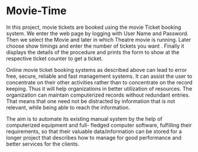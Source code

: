 # Movie-Time
In this project, movie tickets are booked using the movie Ticket booking system. We enter the web page by logging with User Name and Password. Then we select the Movie and later in which Theatre movie is running. Later choose show timings and enter the number of tickets you want . Finally it displays the details of the procedure and prints the form to show at the respective ticket counter to get a ticket.

Online movie ticket booking systems as described above can lead to error free, secure, reliable and fast management systems. It can assist the user to concentrate on their other activities rather than to concentrate on the record keeping. Thus it will  help organizations in better utilization of resources. The organization can maintain computerized records without redundant entries. That means that one need  not be distracted by information that is not relevant, while being able to reach the information. 

The aim is to automate its existing manual system by the help of computerized equipment and full- fledged computer software, fulfilling their requirements, so that their valuable data/information can be stored for a longer project that describes how to manage for good performance and better services for the clients.
